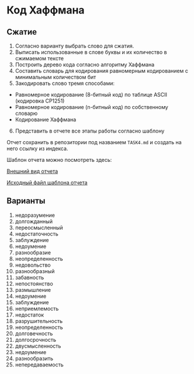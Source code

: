 # Код Хаффмана

## Сжатие

1. Согласно варианту выбрать слово для сжатия.
2. Выписать использованные в слове буквы и их количество в сжимаемом тексте
3. Построить дерево кода согласно алгоритму Хаффмана
4. Составить словарь для кодирования равномерным кодированием с минимальным количеством бит
5. Закодировать слово тремя способами:
- Равномерное кодирование (8-битный код) по таблице ASCII (кодировка CP1251)
- Равномерное кодирование (n-битный код) по собственному словарю
- Кодирование Хаффмана
6. Представить в отчете все этапы работы согласно шаблону

Отчет сохранить в репозитории под названием `TASK4.md` и создать на него ссылку из индекса.

Шаблон отчета можно посмотреть здесь:

[Внешний вид отчета](TASK4_tmpl)

[Исходный файл шаблона отчета](https://raw.githubusercontent.com/yarmolinskiyam-yandex/yarmolinskiyam-yandex.github.io/refs/heads/main/TASK4_tmpl.md)


## Варианты

1. недоразумение
2. долгожданный
3. переосмысленный
4. недостаточность
5. заблуждение
6. недоумение
7. разнообразие
8. неопределенность
9. недовольство
10. разнообразный
11. забавность
12. непостоянство
13. размышление
14. недоумение
15. заблуждение
16. неприемлемость
17. недостаток
18. разрушительность
19. неопределенность
20. долговечность
21. долгосрочность
22. двусмысленность
23. недоумение
24. разнообразить
25. непередаваемость
